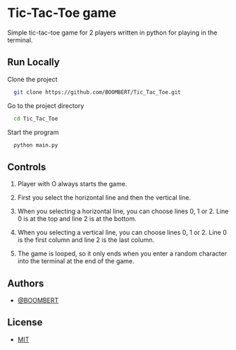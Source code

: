 # Tic-Tac-Toe game

Simple tic-tac-toe game for 2 players written in python for playing in the terminal.


## Run Locally

Clone the project

```bash
  git clone https://github.com/BOOMBERT/Tic_Tac_Toe.git
```

Go to the project directory

```bash
  cd Tic_Tac_Toe
```

Start the program

```bash
  python main.py
```


## Controls

1. Player with O always starts the game.

2. First you select the horizontal line and then the vertical line.

3. When you selecting a horizontal line, you can choose lines 0, 1 or 2. 
Line 0 is at the top and line 2 is at the bottom.

4. When you selecting a vertical line, you can choose lines 0, 1 or 2. 
Line 0 is the first column and line 2 is the last column.

5. The game is looped, so it only ends when you enter a random character 
into the terminal at the end of the game.


## Authors

- [@BOOMBERT](https://github.com/BOOMBERT)


## License

- [MIT](https://choosealicense.com/licenses/mit/)


